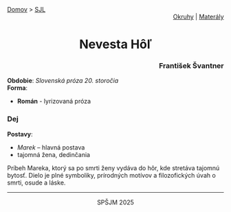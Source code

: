<div align="center">
    <div align="left">
        <a href="/README.md">Domov</a>
        >
        <a href="../SLOVENCINA.md">SJL</a>
    </div>
    <div align="right">
        <a href="../ustne-okruhy.org.md">Okruhy</a>
        |
        <a href="https://drive.google.com/drive/u/1/folders/1hWhZNvgWC-8cb7jK5zRorX9WfCzyq_WF">Materály</a>
    </div>
<h1>Nevesta Hôľ</h1>
    <div align="right">
        <h3>František Švantner</h3>
    </div>
</div>

__Obdobie__: _Slovenská próza 20. storočia_  
__Forma__:  
- **Román** - lyrizovaná próza

### Dej
__Postavy__:  
- *Marek* – hlavná postava  
- tajomná žena, dedinčania

Príbeh Mareka, ktorý sa po smrti ženy vydáva do hôr, kde stretáva tajomnú bytosť. Dielo je plné symboliky, prírodných motívov a filozofických úvah o smrti, osude a láske.

---
<div align="center">
    <p>SPŠJM 2025</p>
</div>